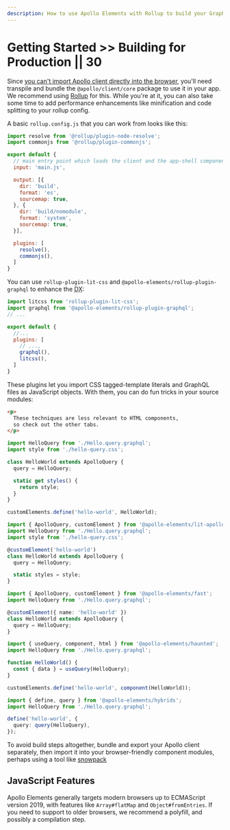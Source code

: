 ```yaml
---
description: How to use Apollo Elements with Rollup to build your GraphQL-based app for production
---
```


# Getting Started >> Building for Production || 30

Since [you can't import Apollo client directly into the browser](https://github.com/apollographql/apollo-client/issues/3047), you'll need transpile and bundle the `@apollo/client/core` package to use it in your app. We recommend using [Rollup](https://rollupjs.com) for this. While you're at it, you can also take some time to add performance enhancements like minification and code splitting to your rollup config.

A basic `rollup.config.js` that you can work from looks like this:

```js copy
import resolve from '@rollup/plugin-node-resolve';
import commonjs from '@rollup/plugin-commonjs';

export default {
  // main entry point which loads the client and the app-shell components
  input: 'main.js',

  output: [{
    dir: 'build',
    format: 'es',
    sourcemap: true,
  }, {
    dir: 'build/nomodule',
    format: 'system',
    sourcemap: true,
  }],

  plugins: [
    resolve(),
    commonjs(),
  ]
}
```

You can use `rollup-plugin-lit-css` and `@apollo-elements/rollup-plugin-graphql` to enhance the <abbr title="developer experience">DX</abbr>:

```js copy
import litcss from 'rollup-plugin-lit-css';
import graphql from '@apollo-elements/rollup-plugin-graphql';
// ...

export default {
  //...
  plugins: [
    // ...,
    graphql(),
    litcss(),
  ]
}
```

These plugins let you import CSS tagged-template literals and GraphQL files as JavaScript objects. With them, you can do fun tricks in your source modules:

<code-tabs collection="libraries" default-tab="lit">

  ```html tab html
  <p>
    These techniques are less relevant to HTML components,
    so check out the other tabs.
  </p>
  ```

  ```ts tab mixins
  import HelloQuery from './Hello.query.graphql';
  import style from './hello-query.css';

  class HelloWorld extends ApolloQuery {
    query = HelloQuery;

    static get styles() {
      return style;
    }
  }

  customElements.define('hello-world', HelloWorld);
  ```

  ```ts tab lit
  import { ApolloQuery, customElement } from '@apollo-elements/lit-apollo';
  import HelloQuery from './Hello.query.graphql';
  import style from './hello-query.css';

  @customElement('hello-world')
  class HelloWorld extends ApolloQuery {
    query = HelloQuery;

    static styles = style;
  }
  ```

  ```ts tab fast
  import { ApolloQuery, customElement } from '@apollo-elements/fast';
  import HelloQuery from './Hello.query.graphql';

  @customElement({ name: 'hello-world' })
  class HelloWorld extends ApolloQuery {
    query = HelloQuery;
  }
  ```

  ```ts tab haunted
  import { useQuery, component, html } from '@apollo-elements/haunted';
  import HelloQuery from './Hello.query.graphql';

  function HelloWorld() {
    const { data } = useQuery(HelloQuery);
  }

  customElements.define('hello-world', component(HelloWorld));
  ```

  ```ts tab hybrids
  import { define, query } from '@apollo-elements/hybrids';
  import HelloQuery from './Hello.query.graphql';

  define('hello-world', {
    query: query(HelloQuery),
  });
  ```

</code-tabs>

To avoid build steps altogether, bundle and export your Apollo client separately, then import it into your browser-friendly component modules, perhaps using a tool like [snowpack](https://snowpack.dev)

## JavaScript Features
Apollo Elements generally targets modern browsers up to ECMAScript version 2019, with features like `Array#flatMap` and `Object#fromEntries`. If you need to support to older browsers, we recommend a polyfill, and possibly a compilation step.
